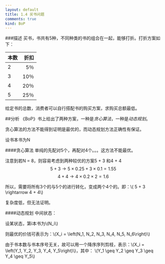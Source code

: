 ```yaml
---
layout: default
title: 1.4 买书问题
comments: true
kind: BoP
---
```


###描述
买书，书共有5种，不同种类的书的组合在一起，能够打折。打折方案如下：

| 本数 | 折扣 |
| ---- | ----:|
| 2 | 5％ |
| 3 | 10％ |
| 4 | 20％ |
| 5 | 25％ |

给定书的总数，消费者可以自行搭配书的购买方案，求购买总额最低。

##分析
《BoP》书上给出了两种方案，一种是*贪心算法*，一种是*动态规划*。

贪心算法的方法不能得到证明是最优的，而动态规划方法正确性有保证。

设书本书为N

####贪心算法
单纯的先配对5个，再配对4个。。。这方法不能最优。

注意到若N = 8，则容易考虑到两种较优的方案5 + 3 和4 + 4
$$5 + 3 \rightarrow  5 \times  0.25 + 3 \times  0.1 = 1.55$$
$$4 + 4 \rightarrow  4 \times  0.2 \times  2 = 1.6 $$

所以，需要将所有3个的与5个的进行转化，变成两个4个的。即：\\\( 5 + 3 \rightarrow  4 + 4\\\)

复杂度低，但无法证明。

####动态规划
中间状态：

设某状态，第i本书为\\\(N_i\\\)

则最优的价钱可表示为：\\\(X_i = \left(N_1, N_2, N_3, N_4, N_5, N_6\right)\\\)

由于书本数与书本序号无关，故可以用一个降序序列剪枝，表示：\\\(X_i = \left(Y_1, Y_2, Y_3, Y_4, Y_5\right)\\\)，其中：
\\\(Y_1 \geq Y_2 \geq Y_3 \geq Y_4 \geq Y_5\\\)



